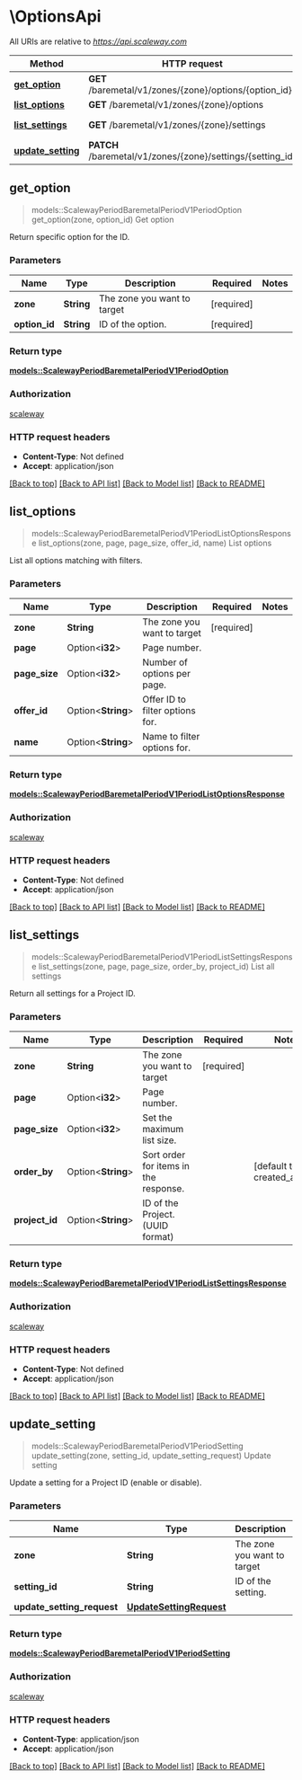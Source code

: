 # \OptionsApi

All URIs are relative to *https://api.scaleway.com*

Method | HTTP request | Description
------------- | ------------- | -------------
[**get_option**](OptionsApi.md#get_option) | **GET** /baremetal/v1/zones/{zone}/options/{option_id} | Get option
[**list_options**](OptionsApi.md#list_options) | **GET** /baremetal/v1/zones/{zone}/options | List options
[**list_settings**](OptionsApi.md#list_settings) | **GET** /baremetal/v1/zones/{zone}/settings | List all settings
[**update_setting**](OptionsApi.md#update_setting) | **PATCH** /baremetal/v1/zones/{zone}/settings/{setting_id} | Update setting



## get_option

> models::ScalewayPeriodBaremetalPeriodV1PeriodOption get_option(zone, option_id)
Get option

Return specific option for the ID.

### Parameters


Name | Type | Description  | Required | Notes
------------- | ------------- | ------------- | ------------- | -------------
**zone** | **String** | The zone you want to target | [required] |
**option_id** | **String** | ID of the option. | [required] |

### Return type

[**models::ScalewayPeriodBaremetalPeriodV1PeriodOption**](scaleway.baremetal.v1.Option.md)

### Authorization

[scaleway](../README.md#scaleway)

### HTTP request headers

- **Content-Type**: Not defined
- **Accept**: application/json

[[Back to top]](#) [[Back to API list]](../README.md#documentation-for-api-endpoints) [[Back to Model list]](../README.md#documentation-for-models) [[Back to README]](../README.md)


## list_options

> models::ScalewayPeriodBaremetalPeriodV1PeriodListOptionsResponse list_options(zone, page, page_size, offer_id, name)
List options

List all options matching with filters.

### Parameters


Name | Type | Description  | Required | Notes
------------- | ------------- | ------------- | ------------- | -------------
**zone** | **String** | The zone you want to target | [required] |
**page** | Option<**i32**> | Page number. |  |
**page_size** | Option<**i32**> | Number of options per page. |  |
**offer_id** | Option<**String**> | Offer ID to filter options for. |  |
**name** | Option<**String**> | Name to filter options for. |  |

### Return type

[**models::ScalewayPeriodBaremetalPeriodV1PeriodListOptionsResponse**](scaleway.baremetal.v1.ListOptionsResponse.md)

### Authorization

[scaleway](../README.md#scaleway)

### HTTP request headers

- **Content-Type**: Not defined
- **Accept**: application/json

[[Back to top]](#) [[Back to API list]](../README.md#documentation-for-api-endpoints) [[Back to Model list]](../README.md#documentation-for-models) [[Back to README]](../README.md)


## list_settings

> models::ScalewayPeriodBaremetalPeriodV1PeriodListSettingsResponse list_settings(zone, page, page_size, order_by, project_id)
List all settings

Return all settings for a Project ID.

### Parameters


Name | Type | Description  | Required | Notes
------------- | ------------- | ------------- | ------------- | -------------
**zone** | **String** | The zone you want to target | [required] |
**page** | Option<**i32**> | Page number. |  |
**page_size** | Option<**i32**> | Set the maximum list size. |  |
**order_by** | Option<**String**> | Sort order for items in the response. |  |[default to created_at_asc]
**project_id** | Option<**String**> | ID of the Project. (UUID format) |  |

### Return type

[**models::ScalewayPeriodBaremetalPeriodV1PeriodListSettingsResponse**](scaleway.baremetal.v1.ListSettingsResponse.md)

### Authorization

[scaleway](../README.md#scaleway)

### HTTP request headers

- **Content-Type**: Not defined
- **Accept**: application/json

[[Back to top]](#) [[Back to API list]](../README.md#documentation-for-api-endpoints) [[Back to Model list]](../README.md#documentation-for-models) [[Back to README]](../README.md)


## update_setting

> models::ScalewayPeriodBaremetalPeriodV1PeriodSetting update_setting(zone, setting_id, update_setting_request)
Update setting

Update a setting for a Project ID (enable or disable).

### Parameters


Name | Type | Description  | Required | Notes
------------- | ------------- | ------------- | ------------- | -------------
**zone** | **String** | The zone you want to target | [required] |
**setting_id** | **String** | ID of the setting. | [required] |
**update_setting_request** | [**UpdateSettingRequest**](UpdateSettingRequest.md) |  | [required] |

### Return type

[**models::ScalewayPeriodBaremetalPeriodV1PeriodSetting**](scaleway.baremetal.v1.Setting.md)

### Authorization

[scaleway](../README.md#scaleway)

### HTTP request headers

- **Content-Type**: application/json
- **Accept**: application/json

[[Back to top]](#) [[Back to API list]](../README.md#documentation-for-api-endpoints) [[Back to Model list]](../README.md#documentation-for-models) [[Back to README]](../README.md)

